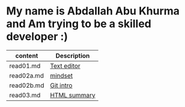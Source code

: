 # My name is Abdallah Abu Khurma and Am trying to be a skilled developer :)


| content      | Description      |
| -----------  | -----------      |
| read01.md    | [Text editor](https://github.com/AbdallahAbuKhurma/Reading-Notes/blob/main/read01.md) |
| read02a.md    | [mindset](https://github.com/AbdallahAbuKhurma/Reading-Notes/blob/main/read02a.md)          |
| read02b.md   | [Git intro](https://github.com/AbdallahAbuKhurma/Reading-Notes/blob/main/read02b.md)       |
|read03.md|[HTML summary](https://github.com/AbdallahAbuKhurma/Reading-Notes/blob/main/read03.md)|